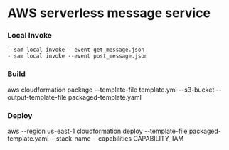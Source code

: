 # AWS serverless message service

### Local Invoke
    - sam local invoke --event get_message.json
    - sam local invoke --event post_message.json

### Build
aws cloudformation package --template-file template.yml --s3-bucket <bucketname> --output-template-file packaged-template.yaml

### Deploy
aws --region us-east-1 cloudformation deploy --template-file packaged-template.yaml --stack-name <stackname> --capabilities CAPABILITY_IAM

